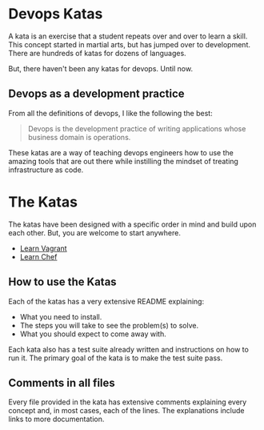 # Devops Katas

A kata is an exercise that a student repeats over and over to learn a skill.
This concept started in martial arts, but has jumped over to development. There
are hundreds of katas for dozens of languages.

But, there haven't been any katas for devops. Until now.

## Devops as a development practice

From all the definitions of devops, I like the following the best:

> Devops is the development practice of writing applications whose business domain is operations.

These katas are a way of teaching devops engineers how to use the amazing tools
that are out there while instilling the mindset of treating infrastructure as
code.

# The Katas

The katas have been designed with a specific order in mind and build upon each
other. But, you are welcome to start anywhere.

* [Learn Vagrant](https://github.com/greenfishbluefish/kata-vagrant-linux)
* [Learn Chef](https://github.com/greenfishbluefish/kata-vagrant-chef)

## How to use the Katas

Each of the katas has a very extensive README explaining:

* What you need to install.
* The steps you will take to see the problem(s) to solve.
* What you should expect to come away with.

Each kata also has a test suite already written and instructions on how to run
it. The primary goal of the kata is to make the test suite pass.

## Comments in all files

Every file provided in the kata has extensive comments explaining every concept
and, in most cases, each of the lines. The explanations include links to more
documentation.
